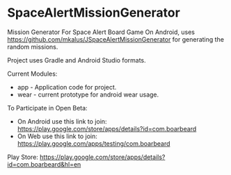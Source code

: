 SpaceAlertMissionGenerator
==========================

Mission Generator For Space Alert Board Game On Android, uses https://github.com/mkalus/JSpaceAlertMissionGenerator for generating the random missions.

Project uses Gradle and Android Studio formats.

Current Modules:
  * app - Application code for project.
  * wear - current prototype for android wear usage.

To Participate in Open Beta:
 - On Android use this link to join: https://play.google.com/store/apps/details?id=com.boarbeard
 - On Web use this link to join: https://play.google.com/apps/testing/com.boarbeard

Play Store:
https://play.google.com/store/apps/details?id=com.boarbeard&hl=en


